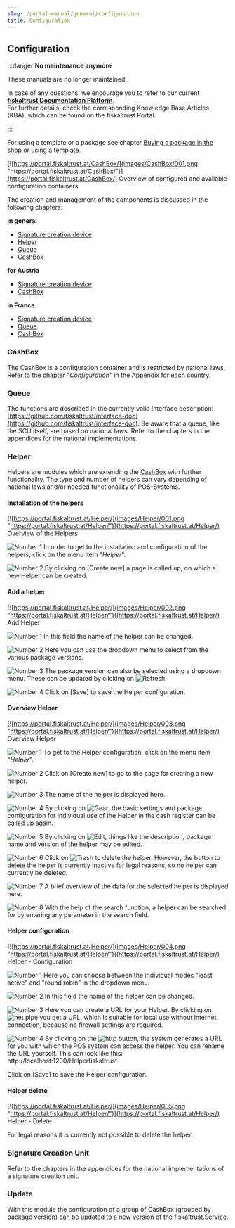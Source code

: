 ```yaml
---
slug: /portal-manual/general/configuration
title: Configuration
---
```


## Configuration

:::danger **No maintenance anymore**

These manuals are no longer maintained! 

In case of any questions, we encourage you to refer to our current **[fiskaltrust Documentation Platform](https://docs.fiskaltrust.cloud/de/ "fiskaltrust Documentation Platform")**.  
For further details, check the corresponding Knowledge Base Articles (KBA), which can be found on the fiskaltrust.Portal.

:::

For using a template or a package see chapter [Buying a package in the shop or using a template](shop.md#buy-package-in-shop-or-use-a-template).

[![https://portal.fiskaltrust.at/CashBox/](images/CashBox/001.png "https://portal.fiskaltrust.at/CashBox/")](https://portal.fiskaltrust.at/CashBox/)
Overview of configured and available configuration containers

The creation and management of the components is discussed in the following chapters:

**in general**

- [Signature creation device](#SCU)
- [Helper](#helper)
- [Queue](#queue)
- [CashBox](#cashbox)

**for Austria**

- [Signature creation device](../handbook-at/configuration.md#SCU)
- [CashBox](../handbook-at/configuration.md#cashbox)

**in France**

- [Signature creation device](../handbook-fr/configuration.md#SCU)
- [Queue](../handbook-fr/configuration.md#queue)
- [CashBox](../handbook-fr/configuration.md#cashbox)

### CashBox

The CashBox is a configuration container and is restricted by national laws. Refer to the chapter "_Configuration_" in the Appendix for each country.

### Queue

The functions are described in the currently valid interface description: [https://github.com/fiskaltrust/interface-doc](https://github.com/fiskaltrust/interface-doc). Be aware that a queue, like the SCU itself, are based on national laws. Refer to the chapters in the appendices for the national implementations.

### Helper

Helpers are modules which are extending the [CashBox](#cashbox) with further functionality. The type and number of helpers can vary depending of national laws and/or needed functionallity of POS-Systems.

#### Installation of the helpers

[![https://portal.fiskaltrust.at/Helper/](images/Helper/001.png "https://portal.fiskaltrust.at/Helper/")](https://portal.fiskaltrust.at/Helper/)
Overview of the Helpers

![Number 1](../images/Numbers/1.png) In order to get to the installation and configuration of the helpers, click on the menu item "*Helper*".

![Number 2](../images/Numbers/2.png) By clicking on \[Create new\] a page is called up, on which a new Helper can be created.

#### Add a helper

[![https://portal.fiskaltrust.at/Helper/](images/Helper/002.png "https://portal.fiskaltrust.at/Helper/")](https://portal.fiskaltrust.at/Helper/)
Add Helper

![Number 1](../images/Numbers/1.png) In this field the name of the helper can be changed.

![Number 2](../images/Numbers/2.png) Here you can use the dropdown menu to select from the various package versions.

![Number 3](../images/Numbers/3.png) The package version can also be selected using a dropdown menu. These can be updated by clicking on ![Refresh](../images/Buttons/008.png "Refresh").

![Number 4](../images/Numbers/4.png) Click on \[Save\] to save the Helper configuration.

#### Overview Helper

[![https://portal.fiskaltrust.at/Helper/](images/Helper/003.png "https://portal.fiskaltrust.at/Helper/")](https://portal.fiskaltrust.at/Helper/)
Overview Helper

![Number 1](../images/Numbers/1.png) To get to the Helper configuration, click on the menu item "*Helper*".

![Number 2](../images/Numbers/2.png) Click on \[Create new\] to go to the page for creating a new helper.

![Number 3](../images/Numbers/3.png) The name of the helper is displayed here.

![Number 4](../images/Numbers/4.png) By clicking on ![Gear](../images/Buttons/009.png "Gear"), the basic settings and package configuration for individual use of the Helper in the cash register can be called up again.

![Number 5](../images/Numbers/5.png) By clicking on ![Edit](../images/Buttons/010.png "Edit"), things like the description, package name and version of the helper may be edited.

![Number 6](../images/Numbers/6.png) Click on ![Trash](../images/Buttons/011.png "Trash") to delete the helper. However, the button to delete the helper is currently inactive for legal reasons, so no helper can currently be deleted.

![Number 7](../images/Numbers/7.png) A brief overview of the data for the selected helper is displayed here.

![Number 8](../images/Numbers/8.png) With the help of the search function, a helper can be searched for by entering any parameter in the search field.

#### Helper configuration

[![https://portal.fiskaltrust.at/Helper/](images/Helper/004.png "https://portal.fiskaltrust.at/Helper/")](https://portal.fiskaltrust.at/Helper/)
Helper - Configuration

![Number 1](../images/Numbers/1.png) Here you can choose between the individual modes "least active" and "round robin" in the dropdown menu.

![Number 2](../images/Numbers/2.png) In this field the name of the helper can be changed.

![Number 3](../images/Numbers/3.png) Here you can create a URL for your Helper. By clicking on ![net pipe](../images/Buttons/012.png "net pipe") you get a URL, which is suitable for local use without internet connection, because no firewall settings are required.

![Number 4](../images/Numbers/4.png) By clicking on the ![http](../images/Buttons/013.png "http") button, the system generates a URL for you with which the POS system can access the helper. You can rename the URL yourself. This can look like this: http://localhost:1200/Helperfiskaltrust

Click on \[Save\] to save the Helper configuration.

#### Helper delete

[![https://portal.fiskaltrust.at/Helper/](images/Helper/005.png "https://portal.fiskaltrust.at/Helper/")](https://portal.fiskaltrust.at/Helper/)
Helper - Delete

For legal reasons it is currently not possible to delete the helper.

### Signature Creation Unit<a name="SCU"></a>

Refer to the chapters in the appendices for the national implementations of a signature creation unit.

### Update

With this module the configuration of a group of CashBox (grouped by package version) can be updated to a new version of the fiskaltrust.Service.
